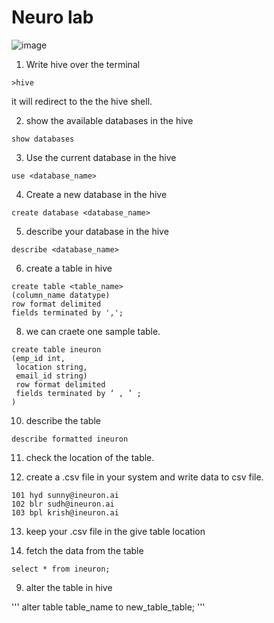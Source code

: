 # Neuro lab


![image](https://user-images.githubusercontent.com/115451707/196919992-edcfea8b-e3f6-4f35-9398-43be66b5622d.png)



1. Write hive over the terminal

```
>hive
```
it will redirect to the the hive shell.

2. show the available databases in the hive

```
show databases
```

3. Use the current database in the hive

```
use <database_name>
```

4. Create a new database in the hive

```
create database <database_name>
```

5. describe your database in the hive

```
describe <database_name>
```

6. create a table in hive

```
create table <table_name>
(column_name datatype) 
row format delimited 
fields terminated by ',';
```
8. we can craete one sample table.

```
create table ineuron 
(emp_id int,
 location string, 
 email_id string) 
 row format delimited
 fields terminated by ‘ , ’ ;
)

```

10. describe the table

```
describe formatted ineuron
```
11. check the location of the table.

12. create a .csv file in your system and write data to csv file.

```
101 hyd sunny@ineuron.ai
102 blr sudh@ineuron.ai
103 bpl krish@ineuron.ai
```

13. keep your .csv file in the give table location

14. fetch the data from the table

```
select * from ineuron;
```




9. alter the table in hive

'''
alter table table_name to new_table_table;
'''


